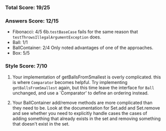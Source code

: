 ### Total Score: 19/25

### Answers Score: 12/15
- Fibonacci: 4/5
6b.`testBaseCase` fails for the same reason that `testThrowsIllegalArgumentException` does.
- Ball: 1/1
- BallContainer: 2/4
Only noted advantages of one of the approaches.
- Box: 5/5

### Style Score: 7/10
1. Your implementation of getBallsFromSmallest is overly complicated. this is where `Comparator` becomes helpful.  Try implementing `getBallsFromSmallest` again, but this time leave the interface for `Ball` unchanged, and use a `Comparator' to define an ordering instead.

2. Your BallContainer add/remove methods are more complicated than they need to be. Look at the documentation for Set.add and Set.remove and see whether you need to explicitly handle cases the cases of adding something that already exists in the set and removing something that doesn't exist in the set.